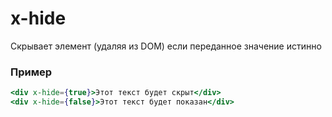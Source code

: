 # x-hide

Скрывает элемент (удаляя из DOM) если переданное значение истинно

### Пример

```jsx
<div x-hide={true}>Этот текст будет скрыт</div>
<div x-hide={false}>Этот текст будет показан</div>
```
